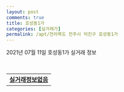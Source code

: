 ```yaml
---
layout: post
comments: true
title: 호성동1가
categories: [실거래가]
permalink: /apt/전라북도 전주시 덕진구 호성동1가
---
```


2021년 07월 11일 호성동1가 실거래 정보

<script type="text/javascript">
  google.charts.load('current', {'packages':['corechart']});
  google.charts.setOnLoadCallback(drawChart);

  function drawChart() {
    var data = google.visualization.arrayToDataTable([['거래일', '매매', '전월세', '전매'], ['20-07', 33, 12, 0], ['20-08', 48, 8, 0], ['20-09', 45, 7, 0], ['20-10', 38, 12, 0], ['20-11', 46, 19, 0], ['20-12', 38, 15, 0], ['21-01', 29, 23, 0], ['21-02', 33, 28, 0], ['21-03', 38, 25, 0], ['21-04', 44, 19, 0], ['21-05', 42, 13, 0], ['21-06', 49, 12, 0], ['21-07', 5, 3, 0]]);

    var options = {
      title: '최근 1년간 유형별 거래량 추이',
      legend: { position: 'bottom' }
    };

    var chart = new google.visualization.LineChart(document.getElementById('columnchart_material'));
    chart.draw(data, (options));년간 
  }
</script>

<div id="columnchart_material" style="width: 95%; margin-left: -35px; display: block"></div>
<br>
<table>
  <tr>
    <td colspan="4" style="font-weight: bold;"><a href="https://search.naver.com/search.naver?query=호성동1가 실거래정보없음">실거래정보없음</a></td>
  </tr>
    
</table>
    